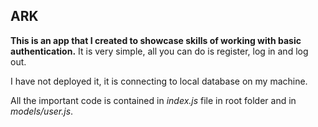 ## ARK

**This is an app that I created to showcase skills of working with basic authentication.**
It is very simple, all you can do is register, log in and log out.

I have not deployed it, it is connecting to local database on my machine.

All the important code is contained in *index.js* file in root folder and in *models/user.js*.